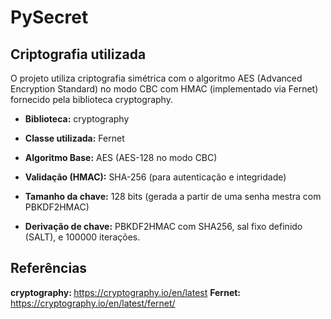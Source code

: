 # PySecret

## Criptografia utilizada 

<p> O projeto utiliza criptografia simétrica com o algoritmo AES (Advanced Encryption Standard) no modo CBC com HMAC (implementado via Fernet) fornecido pela biblioteca cryptography. </p>

* <strong> Biblioteca:</strong> cryptography

* <strong> Classe utilizada:</strong> Fernet

* <strong> Algoritmo Base:</strong> AES (AES-128 no modo CBC)

* <strong> Validação (HMAC):</strong> SHA-256 (para autenticação e integridade)

* <strong> Tamanho da chave:</strong> 128 bits (gerada a partir de uma senha mestra com PBKDF2HMAC)

* <strong> Derivação de chave:</strong> PBKDF2HMAC com SHA256, sal fixo definido (SALT), e 100000 iterações.


## Referências 

<strong> cryptography: </strong> https://cryptography.io/en/latest
<strong> Fernet: </strong> https://cryptography.io/en/latest/fernet/
